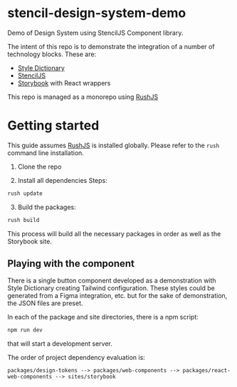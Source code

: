 # stencil-design-system-demo

Demo of Design System using StencilJS Component library.

The intent of this repo is to demonstrate the integration of a number of technology blocks. These are:
 - [Style Dictionary](https://amzn.github.io/style-dictionary/#/)
 - [StencilJS](https://stenciljs.com/)
 - [Storybook](https://storybook.js.org/) with React wrappers

This repo is managed as a monorepo using [RushJS](https://rushjs.io/)

# Getting started

This guide assumes [RushJS](https://rushjs.io/) is installed globally. Please refer to the `rush` command line installation.

1. Clone the repo

2. Install all dependencies
Steps:
```bash
rush update
```

3. Build the packages:
```bash
rush build
```

This process will build all the necessary packages in order as well as the Storybook site.

## Playing with the component

There is a single button component developed as a demonstration with Style Dictionary creating Tailwind configuration. These styles could be generated from a Figma integration, etc. but for the sake of demonstration, the JSON files are preset.

In each of the package and site directories, there is a npm script:
```bash
npm run dev
```

that will start a development server.

The order of project dependency evaluation is:
```
packages/design-tokens --> packages/web-components --> packages/react-web-components --> sites/storybook
```

